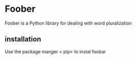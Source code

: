 # Foober
Foober is a Python library for dealing with word pluralization

## installation

Use the package manger < pip> to instal foobar

